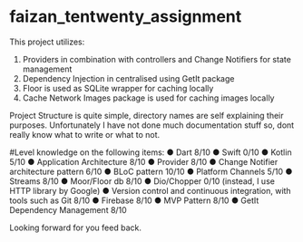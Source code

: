 # faizan_tentwenty_assignment

This project utilizes:
1) Providers in combination with controllers and Change Notifiers for state management
2) Dependency Injection in centralised using GetIt package
3) Floor is used as SQLite wrapper for caching locally
4) Cache Network Images package is used for caching images locally

Project Structure is quite simple, directory names are self explaining their purposes.
Unfortunately I have not done much documentation stuff so, dont really know what to write or what to not.

#Level knowledge on the following items:
● Dart 8/10
● Swift 0/10
● Kotlin 5/10
● Application Architecture 8/10
● Provider 8/10
● Change Notifier architecture pattern 6/10
● BLoC pattern 10/10
● Platform Channels 5/10
● Streams 8/10
● Moor/Floor db 8/10
● Dio/Chopper 0/10 (instead, I use HTTP library by Google)
● Version control and continuous integration, with tools such as Git 8/10
● Firebase 8/10
● MVP Pattern 8/10
● GetIt Dependency Management 8/10

Looking forward for you feed back.